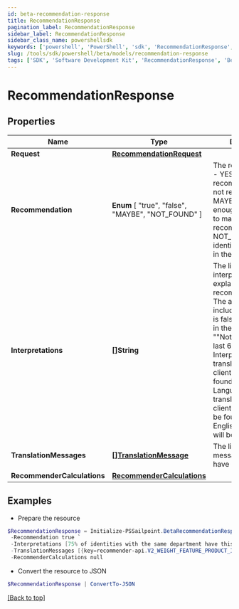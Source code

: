 ```yaml
---
id: beta-recommendation-response
title: RecommendationResponse
pagination_label: RecommendationResponse
sidebar_label: RecommendationResponse
sidebar_class_name: powershellsdk
keywords: ['powershell', 'PowerShell', 'sdk', 'RecommendationResponse', 'BetaRecommendationResponse'] 
slug: /tools/sdk/powershell/beta/models/recommendation-response
tags: ['SDK', 'Software Development Kit', 'RecommendationResponse', 'BetaRecommendationResponse']
---
```



# RecommendationResponse

## Properties

Name | Type | Description | Notes
------------ | ------------- | ------------- | -------------
**Request** | [**RecommendationRequest**](recommendation-request) |  | [optional] 
**Recommendation** |  **Enum** [  "true",    "false",    "MAYBE",    "NOT_FOUND" ] | The recommendation - YES if the access is recommended, NO if not recommended, MAYBE if there is not enough information to make a recommendation, NOT_FOUND if the identity is not found in the system | [optional] 
**Interpretations** | **[]String** | The list of interpretations explaining the recommendation. The array is empty if includeInterpretations is false or not present in the request. e.g. - [ ""Not approved in the last 6 months."" ]. Interpretations will be translated using the client's locale as found in the Accept-Language header. If a translation for the client's locale cannot be found, the US English translation will be returned. | [optional] 
**TranslationMessages** | [**[]TranslationMessage**](translation-message) | The list of translation messages, if they have been requested. | [optional] 
**RecommenderCalculations** | [**RecommenderCalculations**](recommender-calculations) |  | [optional] 

## Examples

- Prepare the resource
```powershell
$RecommendationResponse = Initialize-PSSailpoint.BetaRecommendationResponse  -Request null `
 -Recommendation true `
 -Interpretations [75% of identities with the same department have this access. This information had a high impact on the overall score., 67% of identities with the same peer group have this access. This information had a low impact on the overall score., 42% of identities with the same location have this access. This information had a low impact on the overall score.] `
 -TranslationMessages [{key=recommender-api.V2_WEIGHT_FEATURE_PRODUCT_INTERPRETATION_HIGH, values=[75, department]}] `
 -RecommenderCalculations null
```

- Convert the resource to JSON
```powershell
$RecommendationResponse | ConvertTo-JSON
```


[[Back to top]](#) 

